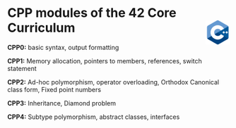 # CPP modules of the 42 Core Curriculum <img src="https://github.com/devicons/devicon/blob/master/icons/cplusplus/cplusplus-original.svg" title="CPP" alt="CPP Logo" width="55" height="55" align="right">

<b>CPP0:</b> basic syntax, output formatting  
  
<b>CPP1:</b> Memory allocation, pointers to members, references, switch statement  
  
<b>CPP2:</b> Ad-hoc polymorphism, operator overloading, Orthodox Canonical class form, Fixed point numbers  
  
<b>CPP3:</b> Inheritance, Diamond problem  
  
<b>CPP4:</b> Subtype polymorphism, abstract classes, interfaces  
